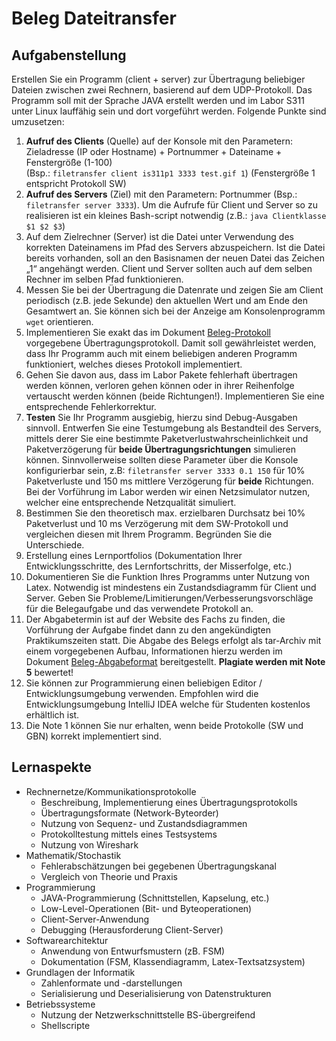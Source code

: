 # Beleg Dateitransfer
## Aufgabenstellung
Erstellen Sie ein Programm (client + server) zur Übertragung beliebiger Dateien zwischen zwei Rechnern, basierend auf dem UDP-Protokoll. Das Programm soll mit der Sprache JAVA erstellt werden und im Labor S311 unter Linux lauffähig sein und dort vorgeführt werden. Folgende Punkte sind umzusetzen:

1. **Aufruf des Clients** (Quelle) auf der Konsole mit den Parametern: Zieladresse (IP oder Hostname) + Portnummer + Dateiname + Fenstergröße (1-100)  
(Bsp.: `filetransfer client is311p1 3333 test.gif 1`) (Fenstergröße 1 entspricht Protokoll SW)
2. **Aufruf des Servers** (Ziel) mit den Parametern: Portnummer (Bsp.: `filetransfer server 3333`). 
Um die Aufrufe für Client und Server so zu realisieren ist ein kleines Bash-script notwendig (z.B.: `java Clientklasse $1 $2 $3`)
3. Auf dem Zielrechner (Server) ist die Datei unter Verwendung des korrekten Dateinamens im Pfad des Servers abzuspeichern. Ist die Datei bereits vorhanden, soll an den Basisnamen der neuen Datei das Zeichen „1“ angehängt werden. Client und Server sollten auch auf dem selben Rechner im selben Pfad funktionieren.
4. Messen Sie bei der Übertragung die Datenrate und zeigen Sie am Client periodisch (z.B. jede Sekunde) den aktuellen Wert und am Ende den Gesamtwert an. Sie können sich bei der Anzeige am Konsolenprogramm `wget` orientieren.
5. Implementieren Sie exakt das im Dokument [Beleg-Protokoll](Beleg-Protokoll.md) vorgegebene Übertragungsprotokoll. Damit soll gewährleistet werden, dass Ihr Programm auch mit einem beliebigen anderen Programm funktioniert, welches dieses Protokoll implementiert.
6. Gehen Sie davon aus, dass im Labor Pakete fehlerhaft übertragen werden können, verloren gehen können oder in ihrer Reihenfolge vertauscht werden können (beide Richtungen!). Implementieren Sie eine  entsprechende Fehlerkorrektur.
7. **Testen** Sie Ihr Programm ausgiebig, hierzu sind Debug-Ausgaben sinnvoll. Entwerfen Sie eine Testumgebung als Bestandteil des Servers, mittels derer Sie eine bestimmte Paketverlustwahrscheinlichkeit und Paketverzögerung für **beide Übertragungsrichtungen** simulieren können. Sinnvollerweise sollten diese Parameter über die Konsole konfigurierbar sein, z.B: `filetransfer server 3333 0.1 150` für 10% Paketverluste und 150 ms mittlere Verzögerung für **beide** Richtungen. Bei der Vorführung im Labor werden wir einen Netzsimulator nutzen, welcher eine entsprechende Netzqualität simuliert.
8. Bestimmen Sie den theoretisch max. erzielbaren Durchsatz bei 10% Paketverlust und 10 ms Verzögerung mit dem SW-Protokoll und vergleichen diesen mit Ihrem Programm. Begründen Sie die Unterschiede.
9. Erstellung eines Lernportfolios (Dokumentation Ihrer Entwicklungsschritte, des Lernfortschritts, der Misserfolge, etc.)
10. Dokumentieren Sie die Funktion Ihres Programms unter Nutzung von Latex. Notwendig ist mindestens ein Zustandsdiagramm für Client und Server. Geben Sie Probleme/Limitierungen/Verbesserungsvorschläge für die Belegaufgabe und das verwendete Protokoll an.
11. Der Abgabetermin ist auf der Website des Fachs zu finden, die Vorführung der Aufgabe findet dann zu den angekündigten Praktikumszeiten statt. Die Abgabe des Belegs erfolgt als tar-Archiv mit einem vorgegebenen Aufbau, Informationen hierzu werden im Dokument [Beleg-Abgabeformat](Beleg-Abgabeformat.md) bereitgestellt. **Plagiate werden mit Note 5** bewertet!
12. Sie können zur Programmierung einen beliebigen Editor / Entwicklungsumgebung verwenden. Empfohlen wird die Entwicklungsumgebung IntelliJ IDEA welche für Studenten kostenlos erhältlich ist.
13. Die Note 1 können Sie nur erhalten, wenn beide Protokolle (SW und GBN) korrekt implementiert sind. 

## Lernaspekte
* Rechnernetze/Kommunikationsprotokolle
   * Beschreibung, Implementierung eines Übertragungsprotokolls
   * Übertragungsformate (Network-Byteorder)
   * Nutzung von Sequenz- und Zustandsdiagrammen
   * Protokolltestung mittels eines Testsystems
   * Nutzung von Wireshark
* Mathematik/Stochastik
   * Fehlerabschätzungen bei gegebenen Übertragungskanal
   * Vergleich von Theorie und Praxis
* Programmierung
   * JAVA-Programmierung (Schnittstellen, Kapselung, etc.)
   * Low-Level-Operationen (Bit- und Byteoperationen)
   * Client-Server-Anwendung
   * Debugging (Herausforderung Client-Server)
* Softwarearchitektur
   * Anwendung von Entwurfsmustern (zB. FSM)
   * Dokumentation (FSM, Klassendiagramm, Latex-Textsatzsystem)
* Grundlagen der Informatik
   * Zahlenformate und -darstellungen
   * Serialisierung und Deserialisierung von Datenstrukturen
* Betriebssysteme
   * Nutzung der Netzwerkschnittstelle BS-übergreifend
   * Shellscripte
